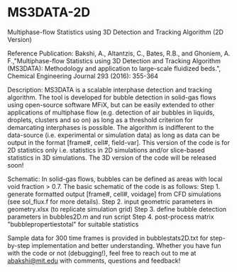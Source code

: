 # MS3DATA-2D
Multiphase-flow Statistics using 3D Detection and Tracking Algorithm (2D Version) 

Reference Publication: 
Bakshi, A., Altantzis, C., Bates, R.B., and Ghoniem, A. F.,"Multiphase-flow Statistics using 3D Detection and Tracking Algorithm (MS3DATA): Methodology and application to large-scale fluidized beds.", Chemical Engineering Journal 293 (2016): 355-364 

Description: 
MS3DATA is a scalable interphase detection and tracking algorithm. The tool is developed for bubble detection in solid-gas flows using open-source software MFiX, but can be easily extended to other applications of multiphase flow (e.g. detection of air bubbles in liquids, droplets, clusters and so on) as long as a threshold criterion for demarcating interphases is possible. The algorithm is indifferent to the data-source (i.e. experimental or simulation data) as long as data can be output in the format [frame#, cell#, field-var]. This version of the code is for 2D statistics only i.e. statistics in 2D simulations and/or slice-based statistics in 3D simulations. The 3D version of the code will be released soon!

Schematic:
In solid-gas flows, bubbles can be defined as areas with local void fraction > 0.7. The basic schematic of the code is as follows: 
Step 1. generate formatted output  [frame#, cell#, voidage] from CFD simulations (see sol_flux.f for more details).
Step 2. input geometric parameters in geometry.xlsx (to replicate simulation grid) 
Step 3. define bubble detection parameters in bubbles2D.m and run script 
Step 4. post-process matrix "bubblepropertiestotal" for suitable statistics 

Sample data for 300 time frames is provided in bubblestats2D.txt for step-by-step implementation and better understanding. 
Whether you have fun with the code or not (debugging!), feel free to reach out to me at abakshi@mit.edu with comments, questions and feedback!

